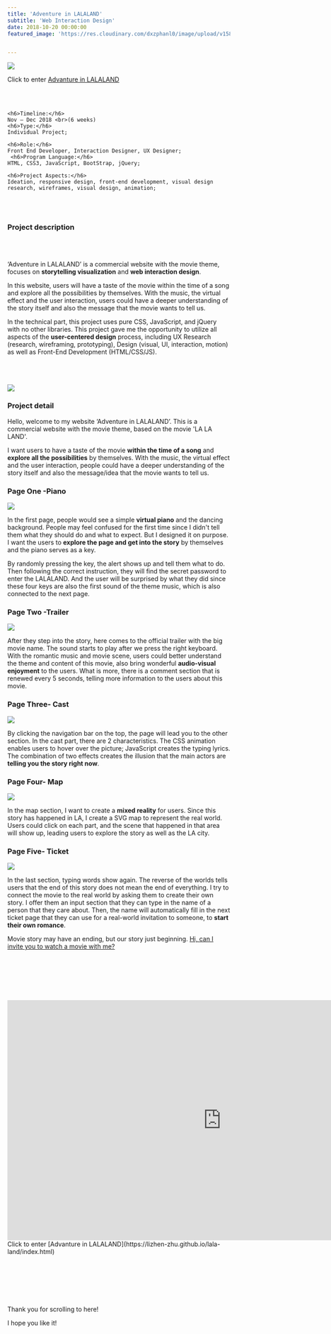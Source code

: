 ```yaml
---
title: 'Adventure in LALALAND'
subtitle: 'Web Interaction Design'
date: 2018-10-20 00:00:00
featured_image: 'https://res.cloudinary.com/dxzphanl0/image/upload/v1585421882/portfolio/lala/lala2.gif'


---
```


![](https://res.cloudinary.com/dxzphanl0/image/upload/v1585421873/portfolio/lala/1.png)



  Click to enter [Advanture in LALALAND](https://lizhen-zhu.github.io/lala-land/index.html)

<br><br>
<div class="row fit">
  <div class="col-sm-3 col-xs-12">


    <h6>Timeline:</h6>
    Nov – Dec 2018 <br>(6 weeks)
    <h6>Type:</h6>
    Individual Project;

  </div>
  <div class="col-sm-9 col-xs-12">

    <h6>Role:</h6>
    Front End Developer, Interaction Designer, UX Designer;
     <h6>Program Language:</h6>
    HTML, CSS3, JavaScript, BootStrap, jQuery;

    <h6>Project Aspects:</h6>
    Ideation, responsive design, front-end development, visual design research, wireframes, visual design, animation;


  </div>
</div>


<br>
<br>

### Project description

<br> <br>

‘Adventure in LALALAND’ is a commercial website with the movie theme, focuses on **storytelling visualization** and **web interaction design**.

In this website, users will have a taste of the movie within the time of a song and explore all the possibilities by themselves. With the music, the virtual effect and the user interaction, users could have a deeper understanding of the story itself and also the message that the movie wants to tell us.

In the technical part, this project uses pure CSS, JavaScript, and jQuery with no other libraries. This project gave me the opportunity to utilize all aspects of the **user-centered design** process, including UX Research (research, wireframing, prototyping), Design (visual, UI, interaction, motion) as well as Front-End Development (HTML/CSS/JS).

<br><br><br>
![](https://res.cloudinary.com/dxzphanl0/image/upload/v1585421880/portfolio/lala/lala1.gif)
### Project detail
Hello, welcome to my website ‘Adventure in LALALAND’. This is a commercial website with the movie theme, based on the movie 'LA LA LAND'.

I want users to have a taste of the movie **within the time of a song** and **explore all the possibilities** by themselves. With the music, the virtual effect and the user interaction, people could have a deeper understanding of the story itself and also the message/idea that the movie wants to tell us.

### Page One -Piano
![](https://res.cloudinary.com/dxzphanl0/image/upload/v1560400000/la11.gif)



In the first page, people would see a simple **virtual piano** and the dancing background. People may feel confused for the first time since I didn't tell them what they should do and what to expect.  But I designed it on purpose. I want the users to **explore the page and get into the story** by themselves and the piano serves as a key.

By randomly pressing the key, the alert shows up and tell them what to do. Then following the correct instruction, they will find the secret password to enter the LALALAND. And the user will be surprised by what they did since these four keys are also the first sound of the theme music, which is also connected to the next page.

### Page Two -Trailer
![](https://res.cloudinary.com/dxzphanl0/image/upload/v1585421882/portfolio/lala/12.gif)

After they step into the story, here comes to the official trailer with the big movie name. The sound starts to play after we press the right keyboard. With the romantic music and movie scene, users could better understand the theme and content of this movie, also bring wonderful **audio-visual enjoyment** to the users. What is more, there is a comment section that is renewed every 5 seconds, telling more information to the users about this movie.

### Page Three- Cast
![](https://res.cloudinary.com/dxzphanl0/image/upload/v1560399899/2.gif)

By clicking the navigation bar on the top, the page will lead you to the other section. In the cast part, there are 2 characteristics. The CSS animation enables users to hover over the picture; JavaScript creates the typing lyrics. The combination of two effects creates the illusion that the main actors are **telling you the story right now**.

### Page Four- Map
![](https://res.cloudinary.com/dxzphanl0/image/upload/v1560399907/3.gif)

In the map section, I want to create a **mixed reality** for users. Since this story has happened in LA, I create a SVG map to represent the real world. Users could click on each part, and the scene that happened in that area will show up, leading users to explore the story as well as the LA city.




### Page Five- Ticket

![](https://res.cloudinary.com/dxzphanl0/image/upload/v1560400004/4.gif)

In the last section, typing words show again. The reverse of the worlds tells users that the end of this story does not mean the end of everything. I try to connect the movie to the real world by asking them to create their own story. I offer them an input section that they can type in the name of a person that they care about. Then, the name will automatically fill in the next ticket page that they can use for a real-world invitation to someone, to **start their own romance**.


Movie story may have an ending, but our story just beginning. [Hi, can I invite you to watch a movie with me?](https://lizhen-zhu.github.io/lala-land/index.html)

<br><br><br><br><br>

<center>

  <iframe width="966" height="542" src="https://www.youtube.com/embed/ZJuhgXVwAyA" frameborder="0" allow="accelerometer; autoplay; encrypted-media; gyroscope; picture-in-picture" allowfullscreen></iframe>

</center>
  Click to enter [Advanture in LALALAND](https://lizhen-zhu.github.io/lala-land/index.html)


 <br> <br> <br> <br> <br>

Thank you for scrolling to here!

 I hope you like it!
